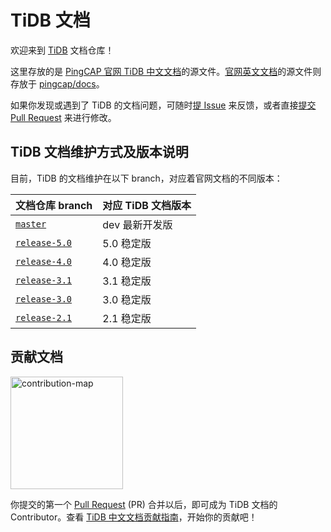 # TiDB 文档

欢迎来到 [TiDB](https://github.com/pingcap/tidb) 文档仓库！

这里存放的是 [PingCAP 官网 TiDB 中文文档](https://docs.pingcap.com/zh/tidb/stable)的源文件。[官网英文文档](https://docs.pingcap.com/tidb/stable)的源文件则存放于 [pingcap/docs](https://github.com/pingcap/docs)。

如果你发现或遇到了 TiDB 的文档问题，可随时[提 Issue](https://github.com/pingcap/docs-cn/issues/new/choose) 来反馈，或者直接[提交 Pull Request](/CONTRIBUTING.md#pull-request-提交流程) 来进行修改。

## TiDB 文档维护方式及版本说明

目前，TiDB 的文档维护在以下 branch，对应着官网文档的不同版本：

| 文档仓库 branch                                                          | 对应 TiDB 文档版本 |
|:-------------------------------------------------------------------- |:------------ |
| [`master`](https://github.com/pingcap/docs-cn/tree/master)           | dev 最新开发版    |
| [`release-5.0`](https://github.com/pingcap/docs-cn/tree/release-5.0) | 5.0 稳定版      |
| [`release-4.0`](https://github.com/pingcap/docs-cn/tree/release-4.0) | 4.0 稳定版      |
| [`release-3.1`](https://github.com/pingcap/docs-cn/tree/release-3.1) | 3.1 稳定版      |
| [`release-3.0`](https://github.com/pingcap/docs-cn/tree/release-3.0) | 3.0 稳定版      |
| [`release-2.1`](https://github.com/pingcap/docs-cn/tree/release-2.1) | 2.1 稳定版      |

## 贡献文档

[<img src="media/contribution-map.png" alt="contribution-map" width="180"></img>](https://github.com/pingcap/community/tree/master/special-interest-groups/sig-docs)

你提交的第一个 [Pull Request](https://help.github.com/en/github/getting-started-with-github/github-glossary#pull-request) (PR) 合并以后，即可成为 TiDB 文档的 Contributor。查看 [TiDB 中文文档贡献指南](/CONTRIBUTING.md)，开始你的贡献吧！
